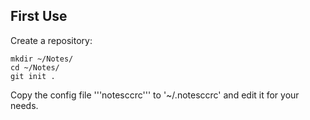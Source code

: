 

First Use
---------

Create a repository:

    mkdir ~/Notes/
    cd ~/Notes/
    git init .

Copy the config file '''notesccrc''' to '~/.notesccrc' and edit it for your needs.
